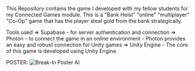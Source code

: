This Repository contains the game I developed with my fellow students for my Connected Games module. This is a "Bank Heist" "online" "multiplayer" "Co-Op" game that has the player steal gold from the bank strategically.

Tools used => Supabase - for server authentication and connection
           => Photon - to connect the game in an online environment
                     - Photon provides an easy and robust connection for Unity games
           => Unity Engine - The core of this game is developed using Unity Engine.

POSTER: ![Break-In Poster AI](https://github.com/user-attachments/assets/05a841eb-c829-47dc-b0f9-7e140c4cee2d)
